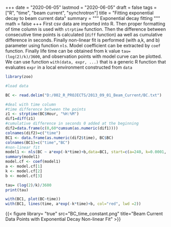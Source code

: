
+++
date = "2020-06-05"
lastmod = "2020-06-05"
draft = false
tags = ["R", "time", "beam current", "synchrotron"]
title = "Fitting exponential decay to beam current data"
summary = """
Exponential decay fitting
"""
math = false
+++
First csv data are imported into R. Then proper formatting of time column is used with `strptime` function. Then the difference between consecutive time points is calculated (`diff` function) aa well as cumulative difference in seconds. Finally non-linear fit is performed (with a,k, and b) parameter using function `nls`. Model coefficient can be extracted by `coef` function. Finally life time can be obtained from k value `tau= (log(2)/k)/3600`, and observation points with model curve can be plotted. We can use function `with(data, expr, ...)` that is a generic R function that evaluates `expr` in a local environment constructed from `data`

```r
library(zoo)

#load data

BC <- read.delim("D:/002_R_PROJECTS/2013_09_01_Beam_Current/BC.txt")

#deal with time column
#time difference between the points
z1 <- strptime(BC$Hour, "%H:%M")
dif1=diff(z1)
#cumulative difference in seconds 0 added at the beginning
dif2=data.frame(c(0,60*cumsum(as.numeric(dif1))))
colnames(dif2)=c("time")
BC1 <- data.frame(as.numeric(dif2$time), BC$BC)
colnames(BC1)=c("time","BC")
#non-linear fit
model1 <- nls(BC ~ a*exp(-k*time)+b,data=BC1, start=c(a=240, k=0.0001, b=12)) 
summary(model1)
model.cf <- coef(model1)
a <- model.cf[1]
k <- model.cf[2] 
b <- model.cf[3]  

tau= (log(2)/k)/3600
print(tau)

with(BC1, plot(BC~time))
with(BC1, lines(time, a*exp(-k*time)+b, col="red", lwd =2))
```


{{< figure library= "true" src="BC_time_constant.png" title="Beam Current Data Points with Exponential Decay Non-linear Fit" >}}
